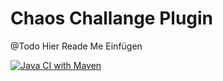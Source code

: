 # Chaos Challange Plugin

@Todo Hier Reade Me Einfügen

[![Java CI with Maven](https://github.com/WROracer/ChaosChallangePlugin/actions/workflows/maven.yml/badge.svg)](https://github.com/WROracer/ChaosChallangePlugin/actions/workflows/maven.yml)
